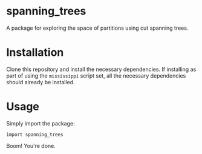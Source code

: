 # spanning_trees
A package for exploring the space of partitions using cut spanning trees.

# Installation
Clone this repository and install the necessary dependencies. If
installing as part of using the `mississippi` script set, all the
necessary dependencies should already be installed.

# Usage
Simply import the package:

```
import spanning_trees
```

Boom! You're done.

